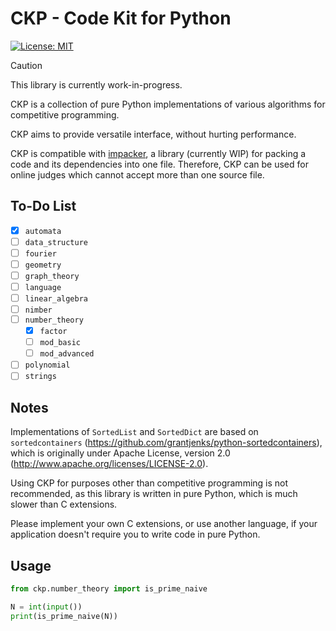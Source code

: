 # CKP - Code Kit for Python

[![License: MIT](https://img.shields.io/badge/License-MIT-yellow.svg)](https://opensource.org/licenses/MIT)

> [!CAUTION]
> This library is currently work-in-progress.

CKP is a collection of pure Python implementations of various algorithms for competitive programming.

CKP aims to provide versatile interface, without hurting performance.

CKP is compatible with [impacker](https://github.com/123jimin/impacker), a library (currently WIP) for packing a code and its dependencies into one file. Therefore, CKP can be used for online judges which cannot accept more than one source file.

## To-Do List

- [x] `automata`
- [ ] `data_structure`
- [ ] `fourier`
- [ ] `geometry`
- [ ] `graph_theory`
- [ ] `language`
- [ ] `linear_algebra`
- [ ] `nimber`
- [ ] `number_theory`
  - [x] `factor`
  - [ ] `mod_basic`
  - [ ] `mod_advanced`
- [ ] `polynomial`
- [ ] `strings`

## Notes

Implementations of `SortedList` and `SortedDict` are based on `sortedcontainers` (https://github.com/grantjenks/python-sortedcontainers), which is originally under Apache License, version 2.0 (http://www.apache.org/licenses/LICENSE-2.0).

Using CKP for purposes other than competitive programming is not recommended, as this library is written in pure Python, which is much slower than C extensions.

Please implement your own C extensions, or use another language, if your application doesn't require you to write code in pure Python.

## Usage

```py
from ckp.number_theory import is_prime_naive

N = int(input())
print(is_prime_naive(N))
```
